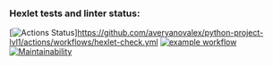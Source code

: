 ### Hexlet tests and linter status:
[![Actions Status](https://github.com/averyanovalex/python-project-lvl1/workflows/hexlet-check/badge.svg)]https://github.com/averyanovalex/python-project-lvl1/actions/workflows/hexlet-check.yml
[![example workflow](https://github.com/averyanovalex/python-project-lvl1/actions/workflows/ci.yml/badge.svg)](https://github.com/averyanovalex/python-project-lvl1/actions/workflows/ci.yml)
[![Maintainability](https://api.codeclimate.com/v1/badges/a99a88d28ad37a79dbf6/maintainability)](https://codeclimate.com/github/codeclimate/codeclimate/maintainability)
